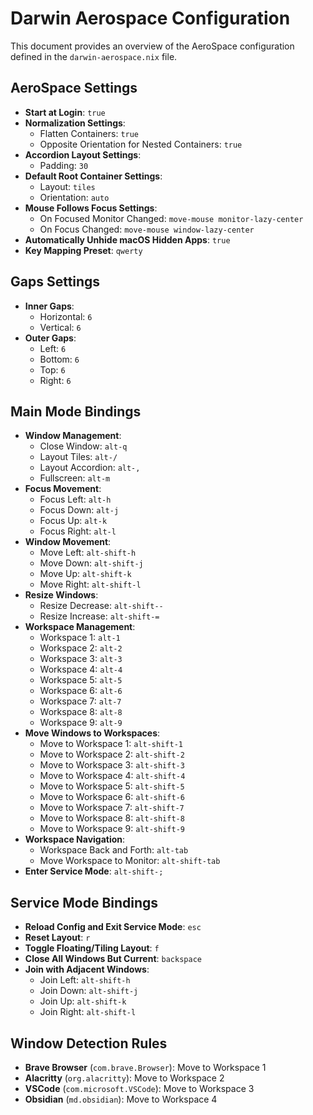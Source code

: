 
# Darwin Aerospace Configuration

This document provides an overview of the AeroSpace configuration defined in the `darwin-aerospace.nix` file.

## AeroSpace Settings

- **Start at Login**: `true`
- **Normalization Settings**:
  - Flatten Containers: `true`
  - Opposite Orientation for Nested Containers: `true`
- **Accordion Layout Settings**:
  - Padding: `30`
- **Default Root Container Settings**:
  - Layout: `tiles`
  - Orientation: `auto`
- **Mouse Follows Focus Settings**:
  - On Focused Monitor Changed: `move-mouse monitor-lazy-center`
  - On Focus Changed: `move-mouse window-lazy-center`
- **Automatically Unhide macOS Hidden Apps**: `true`
- **Key Mapping Preset**: `qwerty`

## Gaps Settings

- **Inner Gaps**:
  - Horizontal: `6`
  - Vertical: `6`
- **Outer Gaps**:
  - Left: `6`
  - Bottom: `6`
  - Top: `6`
  - Right: `6`

## Main Mode Bindings

- **Window Management**:
  - Close Window: `alt-q`
  - Layout Tiles: `alt-/`
  - Layout Accordion: `alt-,`
  - Fullscreen: `alt-m`
- **Focus Movement**:
  - Focus Left: `alt-h`
  - Focus Down: `alt-j`
  - Focus Up: `alt-k`
  - Focus Right: `alt-l`
- **Window Movement**:
  - Move Left: `alt-shift-h`
  - Move Down: `alt-shift-j`
  - Move Up: `alt-shift-k`
  - Move Right: `alt-shift-l`
- **Resize Windows**:
  - Resize Decrease: `alt-shift--`
  - Resize Increase: `alt-shift-=`
- **Workspace Management**:
  - Workspace 1: `alt-1`
  - Workspace 2: `alt-2`
  - Workspace 3: `alt-3`
  - Workspace 4: `alt-4`
  - Workspace 5: `alt-5`
  - Workspace 6: `alt-6`
  - Workspace 7: `alt-7`
  - Workspace 8: `alt-8`
  - Workspace 9: `alt-9`
- **Move Windows to Workspaces**:
  - Move to Workspace 1: `alt-shift-1`
  - Move to Workspace 2: `alt-shift-2`
  - Move to Workspace 3: `alt-shift-3`
  - Move to Workspace 4: `alt-shift-4`
  - Move to Workspace 5: `alt-shift-5`
  - Move to Workspace 6: `alt-shift-6`
  - Move to Workspace 7: `alt-shift-7`
  - Move to Workspace 8: `alt-shift-8`
  - Move to Workspace 9: `alt-shift-9`
- **Workspace Navigation**:
  - Workspace Back and Forth: `alt-tab`
  - Move Workspace to Monitor: `alt-shift-tab`
- **Enter Service Mode**: `alt-shift-;`

## Service Mode Bindings

- **Reload Config and Exit Service Mode**: `esc`
- **Reset Layout**: `r`
- **Toggle Floating/Tiling Layout**: `f`
- **Close All Windows But Current**: `backspace`
- **Join with Adjacent Windows**:
  - Join Left: `alt-shift-h`
  - Join Down: `alt-shift-j`
  - Join Up: `alt-shift-k`
  - Join Right: `alt-shift-l`

## Window Detection Rules

- **Brave Browser** (`com.brave.Browser`): Move to Workspace 1
- **Alacritty** (`org.alacritty`): Move to Workspace 2
- **VSCode** (`com.microsoft.VSCode`): Move to Workspace 3
- **Obsidian** (`md.obsidian`): Move to Workspace 4

